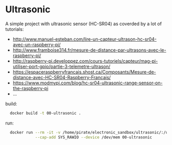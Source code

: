 # Ultrasonic

A simple project with ultrasonic sensor (HC-SR04) as coverded by a lot of
tutorials:

* http://www.manuel-esteban.com/lire-un-capteur-ultrason-hc-sr04-avec-un-raspberry-pi/
* http://www.framboise314.fr/mesure-de-distance-par-ultrasons-avec-le-raspberry-pi/
* http://raspberry-pi.developpez.com/cours-tutoriels/capteur/mag-pi-utiliser-port-gpio/partie-3-telemetre-ultrason/
* https://espaceraspberryfrancais.shost.ca/Composants/Mesure-de-distance-avec-HC-SR04-Raspberry-Francais/
* https://www.modmypi.com/blog/hc-sr04-ultrasonic-range-sensor-on-the-raspberry-pi
* ...

build:

```bash
  docker build -t 00-ultrasonic .
```


run:

```bash
  docker run --rm -it -v /home/pirate/electronic_sandbox/ultrasonic/:/usr/src/ultrasonic/ \
             --cap-add SYS_RAWIO --device /dev/mem 00-ultrasonic
```
